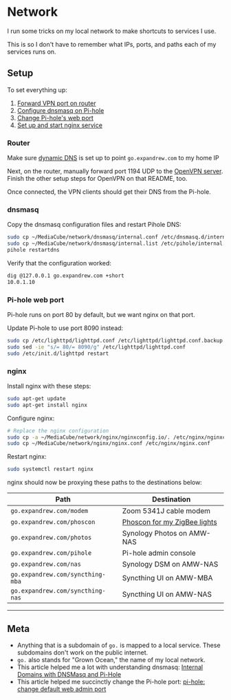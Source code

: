 # Network

I run some tricks on my local network to make shortcuts to services I use.

This is so I don't have to remember what IPs, ports, and paths each of my services runs on.

## Setup

To set everything up:

1. [Forward VPN port on router](#router)
1. [Configure dnsmasq on Pi-hole](#dnsmasq)
1. [Change Pi-hole's web port](#pi-hole-web-port)
1. [Set up and start nginx service](#nginx)

### Router

Make sure [dynamic DNS](../gandi-ldns) is set up to point `go.expandrew.com` to my home IP

Next, on the router, manually forward port 1194 UDP to the [OpenVPN server](../openvpn). Finish the other setup steps for OpenVPN on that README, too.

Once connected, the VPN clients should get their DNS from the Pi-hole.

### dnsmasq

Copy the dnsmasq configuration files and restart Pihole DNS:

```bash
sudo cp ~/MediaCube/network/dnsmasq/internal.conf /etc/dnsmasq.d/internal.conf
sudo cp ~/MediaCube/network/dnsmasq/internal.list /etc/pihole/internal.list
pihole restartdns
```

Verify that the configuration worked:

```bash
dig @127.0.0.1 go.expandrew.com +short
10.0.1.10
```

### Pi-hole web port

Pi-hole runs on port 80 by default, but we want nginx on that port.

Update Pi-hole to use port 8090 instead:

```bash
sudo cp /etc/lighttpd/lighttpd.conf /etc/lighttpd/lighttpd.conf.backup
sudo sed -ie "s/= 80/= 8090/g" /etc/lighttpd/lighttpd.conf
sudo /etc/init.d/lighttpd restart
```

### nginx

Install nginx with these steps:

```bash
sudo apt-get update
sudo apt-get install nginx
```

Configure nginx:

```bash
# Replace the nginx configuration
sudo cp -a ~/MediaCube/network/nginx/nginxconfig.io/. /etc/nginx/nginxconfig.io
sudo cp ~/MediaCube/network/nginx/nginx.conf /etc/nginx/nginx.conf
```

Restart nginx:

```bash
sudo systemctl restart nginx
```

nginx should now be proxying these paths to the destinations below:

| Path                             | Destination                               |
| -------------------------------- | ----------------------------------------- |
| `go.expandrew.com/modem`         | Zoom 5341J cable modem                    |
| `go.expandrew.com/phoscon`       | [Phoscon for my ZigBee lights](../deconz) |
| `go.expandrew.com/photos`        | Synology Photos on AMW-NAS                |
| `go.expandrew.com/pihole`        | Pi-hole admin console                     |
| `go.expandrew.com/nas`           | Synology DSM on AMW-NAS                   |
| `go.expandrew.com/syncthing-mba` | Syncthing UI on AMW-MBA                   |
| `go.expandrew.com/syncthing-nas` | Syncthing UI on AMW-NAS                   |

---

## Meta

- Anything that is a subdomain of `go.` is mapped to a local service. These subdomains don't work on the public internet.
- `go.` also stands for "Grown Ocean," the name of my local network.
- This article helped me a lot with understanding dnsmasq: [Internal Domains with DNSMasq and Pi-Hole](https://dev.to/stjohnjohnson/internal-domains-with-dnsmasq-and-pi-hole-4cof)
- This article helped me succinctly change the Pi-hole port: [pi-hole: change default web admin port](https://jdsworld.com/tech-support/pi-hole-dns-change-default-web-port/)

